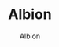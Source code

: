 ---
designer: Endless Knot
description: "Color%20Name%3A%20Grays%0AMaterial%3A%20Wool%0APile%3A%20CutStyle%3A%20ModernCollection%3A%20Hand-Knotted%20Collection"
image_primary: img/Albion-Gray-600x751.jpg
image_secondary: ../../../images/blank.png
manufacturer: Endless Knot
href: https://endlessknotrugs.com/product/albion-grays/
subtitle: Albion
tags: 
  - endless_knot
  - hand-knotted-rugs
title: Albion
image_thumb: img/Albion-Gray-300x300.jpg
category: hand-knotted-rugs
slug: /manufacturers/endless-knot/hand-knotted-rugs/endless-knot-albion
---